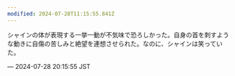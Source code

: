 ```yaml
---
modified: 2024-07-28T11:15:55.841Z
---
```


<p>シャインの体が表現する一挙一動が不気味で恐ろしかった。自身の首を刺すような動きに自傷の苦しみと絶望を連想させられた。なのに、シャインは笑っていた。</p>

&mdash; 2024-07-28 20:15:55 JST

<!-- Original URL: https://mastodon.social/@sakuramochi0/112863828760410080-->
